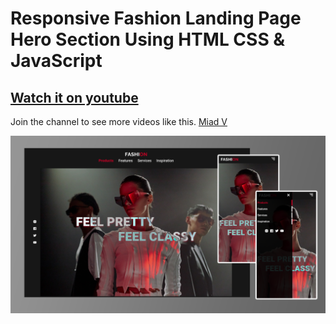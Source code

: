 # Responsive Fashion Landing Page Hero Section Using HTML CSS & JavaScript

## [Watch it on youtube](https://youtu.be/5WHbhwjVSfU)

Join the channel to see more videos like this. [Miad V](https://www.youtube.com/c/MiadVosoughi)

![](/preview.png)
